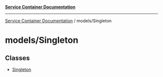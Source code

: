 [**Service Container Documentation**](../../README.md)

***

[Service Container Documentation](../../README.md) / models/Singleton

# models/Singleton

## Classes

- [Singleton](classes/Singleton.md)

